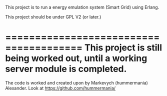 This project is to run a energy emulation system (Smart Grid) using Erlang. 


This project should be under GPL V2 (or later.)

=======================================
This project is still being worked out, until a working server module is completed.
=======================================

The code is worked and created upon by Markevych (hummermania) Alexander. 
Look at https://github.com/hummermania/ 
